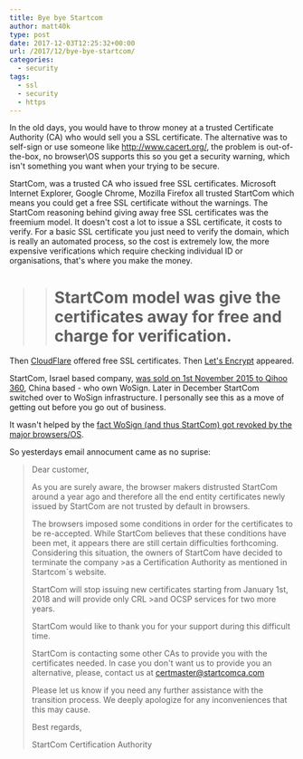 ```yaml
---
title: Bye bye Startcom
author: matt40k
type: post
date: 2017-12-03T12:25:32+00:00
url: /2017/12/bye-bye-startcom/
categories:
  - security
tags:
  - ssl
  - security
  - https
---
```

In the old days, you would have to throw money at a trusted Certificate Authority (CA) who would sell you a SSL certificate. The alternative was to self-sign or use someone like <a href="cacert">http://www.cacert.org/</a>, the problem is out-of-the-box, no browser\OS supports this so you get a security warning, which isn't something you want when your trying to be secure.

StartCom, was a trusted CA who issued free SSL certificates. Microsoft Internet Explorer, Google Chrome, Mozilla Firefox all trusted StartCom which means you could get a free SSL certificate without the warnings. The StartCom reasoning behind giving away free SSL certificates was the freemium model. It doesn't cost a lot to issue a SSL certificate, it costs to verify. For a basic SSL certificate you just need to verify the domain, which is really an automated process, so the cost is extremely low, the more expensive verifications which require checking individual ID or organisations, that's where you make the money.

>> # StartCom model was give the certificates away for free and charge for verification.

Then <a href="https://cloudflare.com">CloudFlare</a> offered free SSL certificates. Then <a href="https://letsencrypt.org">Let's Encrypt</a> appeared.

StartCom, Israel based company, <a href="https://docs.google.com/document/d/1C6BlmbeQfn4a9zydVi2UvjBGv6szuSB4sMYUcVrR8vQ/">was sold on 1st November 2015 to Qihoo 360</a>, China based - who own WoSign. Later in December StartCom switched over to WoSign infrastructure. I personally see this as a move of getting out before you go out of business.

It wasn't helped by the <a href="https://arstechnica.com/information-technology/2017/07/google-drops-the-boom-on-wosign-startcom-certs-for-good/">fact WoSign (and thus StartCom) got revoked by the major browsers/OS</a>.

So yesterdays email annocument came as no suprise:

> Dear customer,
> 
> As you are surely aware, the browser makers distrusted StartCom around a year ago and therefore all the end entity certificates newly issued by StartCom are not trusted by default in browsers.
>
> The browsers imposed some conditions in order for the certificates to be re-accepted. While StartCom believes that these conditions have been met, it appears there are still certain difficulties forthcoming. Considering this situation, the owners of StartCom have decided to terminate the company >as a Certification Authority as mentioned in Startcom´s website.
>
> StartCom will stop issuing new certificates starting from January 1st, 2018 and will provide only CRL >and OCSP services for two more years.
>
> StartCom would like to thank you for your support during this difficult time.
>
> StartCom is contacting some other CAs to provide you with the certificates needed. In case you don't want us to provide you an alternative, please, contact us at certmaster@startcomca.com
>
>Please let us know if you need any further assistance with the transition process. We deeply apologize for any inconveniences that this may cause.
>
> Best regards,
>
> StartCom Certification Authority
